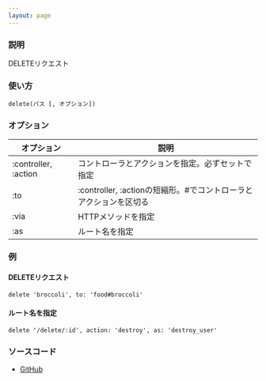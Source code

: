 ```yaml
---
layout: page
---
```

### 説明
DELETEリクエスト

### 使い方
    delete(パス [, オプション])

### オプション

|オプション                | 説明
|-------------------- | -----------------------------------------------
|:controller, :action | コントローラとアクションを指定。必ずセットで指定
|:to                  | :controller, :actionの短縮形。\#でコントローラとアクションを区切る
|:via                 | HTTPメソッドを指定
|:as                  | ルート名を指定

### 例
#### DELETEリクエスト
    delete 'broccoli', to: 'food#broccoli'

#### ルート名を指定
    delete '/delete/:id', action: 'destroy', as: 'destroy_user'

### ソースコード
* [GitHub](https://github.com/rails/rails/blob/f33d52c95217212cbacc8d5e44b5a8e3cdc6f5b3/actionpack/lib/action_dispatch/routing/mapper.rb#L743)